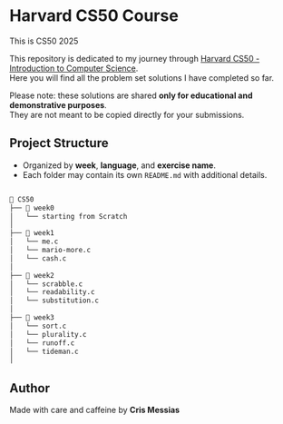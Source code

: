 # Harvard CS50 Course
This is CS50 2025

This repository is dedicated to my journey through [Harvard CS50 - Introduction to Computer Science](https://cs50.harvard.edu/x/).  
Here you will find all the problem set solutions I have completed so far.  

Please note: these solutions are shared **only for educational and demonstrative purposes**.  
They are not meant to be copied directly for your submissions.  

## Project Structure
- Organized by **week**, **language**, and **exercise name**.  
- Each folder may contain its own `README.md` with additional details. 

```bash

📁 CS50
├── 📁 week0
│   └── starting from Scratch
│ 
├── 📁 week1
│   └── me.c
│   └── mario-more.c 
│   └── cash.c
│ 
├── 📁 week2
│   └── scrabble.c
│   └── readability.c
│   └── substitution.c
│ 
├── 📁 week3
│   └── sort.c
│   └── plurality.c
│   └── runoff.c
│   └── tideman.c
│ 

```

## Author

Made with care and caffeine by **Cris Messias**
